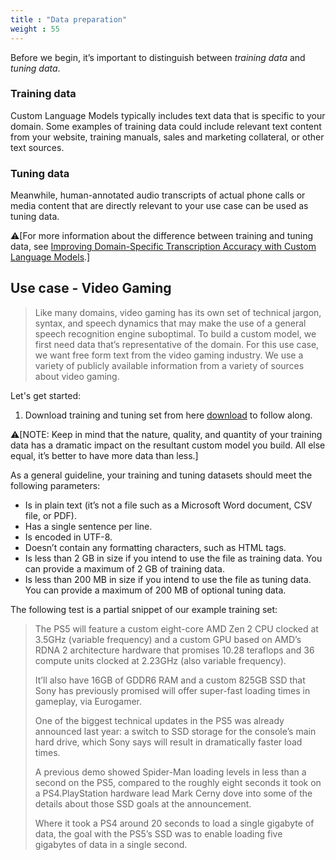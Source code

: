 ```yaml
---
title : "Data preparation"
weight : 55
---
```


Before we begin, it’s important to distinguish between _training data_ and _tuning data_.

### Training data
 Custom Language Models typically includes text data that is specific to your domain. Some examples of training data could include relevant text content from your website, training manuals, sales and marketing collateral, or other text sources.

### Tuning data
Meanwhile, human-annotated audio transcripts of actual phone calls or media content that are directly relevant to your use case can be used as tuning data.

:warning:[For more information about the difference between training and tuning data, see [Improving Domain-Specific Transcription Accuracy with Custom Language Models](https://docs.aws.amazon.com/transcribe/latest/dg/custom-language-models.html).]

## Use case - Video Gaming
>Like many domains, video gaming has its own set of technical jargon, syntax, and speech dynamics that may make the use of a general speech recognition engine suboptimal. To build a custom model, we first need data that’s representative of the domain. For this use case, we want free form text from the video gaming industry. We use a variety of publicly available information from a variety of sources about video gaming. 

Let's get started:

1. Download training and tuning set from here [download](https://aws-ml-blog.s3.amazonaws.com/artifacts/Building-Custom-Language-Models/training_tuning_data.tar.gz) to follow along.

:warning:[NOTE: Keep in mind that the nature, quality, and quantity of your training data has a dramatic impact on the resultant custom model you build. All else equal, it’s better to have more data than less.]

As a general guideline, your training and tuning datasets should meet the following parameters:
-   Is in plain text (it’s not a file such as a Microsoft Word document, CSV file, or PDF).
-   Has a single sentence per line.
-   Is encoded in UTF-8.
-   Doesn’t contain any formatting characters, such as HTML tags.
-   Is less than 2 GB in size if you intend to use the file as training data. You can provide a maximum of 2 GB of training data.
-   Is less than 200 MB in size if you intend to use the file as tuning data. You can provide a maximum of 200 MB of optional tuning data.

The following test is a partial snippet of our example training set:

> The PS5 will feature a custom eight-core AMD Zen 2 CPU clocked at 3.5GHz (variable frequency) and a custom GPU based on AMD’s RDNA 2 architecture hardware that promises 10.28 teraflops and 36 compute units clocked at 2.23GHz (also variable frequency).
> 
> It’ll also have 16GB of GDDR6 RAM and a custom 825GB SSD that Sony has previously promised will offer super-fast loading times in gameplay, via Eurogamer.
> 
> One of the biggest technical updates in the PS5 was already announced last year: a switch to SSD storage for the console’s main hard drive, which Sony says will result in dramatically faster load times.
> 
> A previous demo showed Spider-Man loading levels in less than a second on the PS5, compared to the roughly eight seconds it took on a PS4.PlayStation hardware lead Mark Cerny dove into some of the details about those SSD goals at the announcement.
> 
> Where it took a PS4 around 20 seconds to load a single gigabyte of data, the goal with the PS5’s SSD was to enable loading five gigabytes of data in a single second.

